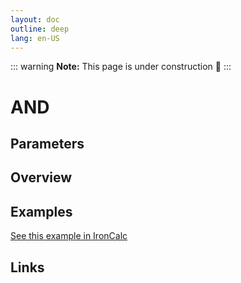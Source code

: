 ```yaml
---
layout: doc
outline: deep
lang: en-US
---
```


::: warning
**Note:** This page is under construction 🚧
:::

# AND

## Parameters

## Overview

## Examples

[See this example in IronCalc](https://app.ironcalc.com/?filename=and)

## Links